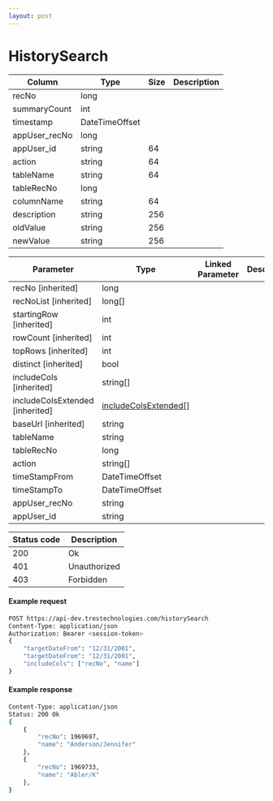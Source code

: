 ```yaml
---
layout: post
---
```


# HistorySearch


| Column | Type | Size | Description | 
| ------ | ---- | ---- | ----------- | 
| recNo | long |  | 
| summaryCount | int |  | 
| timestamp | DateTimeOffset |  | 
| appUser_recNo | long |  | 
| appUser_id | string | 64 | 
| action | string | 64 | 
| tableName | string | 64 | 
| tableRecNo | long |  | 
| columnName | string | 64 | 
| description | string | 256 | 
| oldValue | string | 256 | 
| newValue | string | 256 | 

| Parameter | Type | Linked Parameter | Description |
| --------- | ---- | ---------------- | ----------- |
| recNo [inherited] | long |  | 
| recNoList [inherited] | long[] |  | 
| startingRow [inherited] | int |  | 
| rowCount [inherited] | int |  | 
| topRows [inherited] | int |  | 
| distinct [inherited] | bool |  | 
| includeCols [inherited] | string[] |  | 
| includeColsExtended [inherited] | [includeColsExtended[]](/includeColsExtended) |  | 
| baseUrl [inherited] | string |  | 
| tableName | string |  | 
| tableRecNo | long |  | 
| action | string[] |  | 
| timeStampFrom | DateTimeOffset |  | 
| timeStampTo | DateTimeOffset |  | 
| appUser_recNo | string |  | 
| appUser_id | string |  | 

| Status code | Description |
| ----------- | ----------- |
| 200 | Ok |
| 401 | Unauthorized |
| 403 | Forbidden |

#### Example request
```sh
POST https://api-dev.trestechnologies.com/historySearch
Content-Type: application/json
Authorization: Bearer <session-token>
{
	"targetDateFrom": "12/31/2001",
	"targetDateFrom": "12/31/2001",
	"includeCols": ["recNo", "name"]
}
```

#### Example response
```sh
Content-Type: application/json
Status: 200 Ok
{
	{
		"recNo": 1969697,
		"name": "Anderson/Jennifer"
	},
	{
		"recNo": 1969733,
		"name": "Abler/K"
	},
}
```
